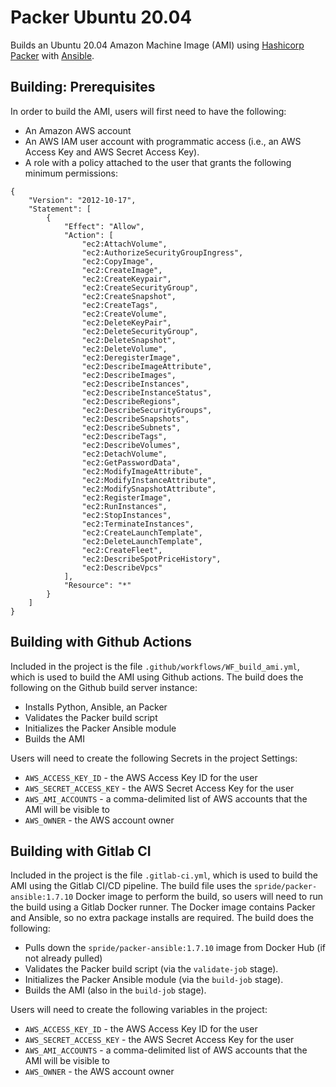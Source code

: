 # Packer Ubuntu 20.04

Builds an Ubuntu 20.04 Amazon Machine Image (AMI) using [Hashicorp Packer](https://www.packer.io/docs/builders/amazon.html) with [Ansible](https://www.ansible.com/).

## Building: Prerequisites

In order to build the AMI, users will first need to have the following:

* An Amazon AWS account
* An AWS IAM user account with programmatic access (i.e., an AWS Access Key and AWS Secret Access Key).
* A role with a policy attached to the user that grants the following minimum permissions:
```
{
    "Version": "2012-10-17",
    "Statement": [
        {
            "Effect": "Allow",
            "Action": [
                "ec2:AttachVolume",
                "ec2:AuthorizeSecurityGroupIngress",
                "ec2:CopyImage",
                "ec2:CreateImage",
                "ec2:CreateKeypair",
                "ec2:CreateSecurityGroup",
                "ec2:CreateSnapshot",
                "ec2:CreateTags",
                "ec2:CreateVolume",
                "ec2:DeleteKeyPair",
                "ec2:DeleteSecurityGroup",
                "ec2:DeleteSnapshot",
                "ec2:DeleteVolume",
                "ec2:DeregisterImage",
                "ec2:DescribeImageAttribute",
                "ec2:DescribeImages",
                "ec2:DescribeInstances",
                "ec2:DescribeInstanceStatus",
                "ec2:DescribeRegions",
                "ec2:DescribeSecurityGroups",
                "ec2:DescribeSnapshots",
                "ec2:DescribeSubnets",
                "ec2:DescribeTags",
                "ec2:DescribeVolumes",
                "ec2:DetachVolume",
                "ec2:GetPasswordData",
                "ec2:ModifyImageAttribute",
                "ec2:ModifyInstanceAttribute",
                "ec2:ModifySnapshotAttribute",
                "ec2:RegisterImage",
                "ec2:RunInstances",
                "ec2:StopInstances",
                "ec2:TerminateInstances",
                "ec2:CreateLaunchTemplate",
                "ec2:DeleteLaunchTemplate",
                "ec2:CreateFleet",
                "ec2:DescribeSpotPriceHistory",
                "ec2:DescribeVpcs"
            ],
            "Resource": "*"
        }
    ]
}
```

## Building with Github Actions

Included in the project is the file `.github/workflows/WF_build_ami.yml`, which is used to build the AMI using Github actions.  The build does the following on the Github build server instance:
* Installs Python, Ansible, an Packer
* Validates the Packer build script
* Initializes the Packer Ansible module
* Builds the AMI

Users will need to create the following Secrets in the project Settings:
* `AWS_ACCESS_KEY_ID` - the AWS Access Key ID for the user
* `AWS_SECRET_ACCESS_KEY` - the AWS Secret Access Key for the user
* `AWS_AMI_ACCOUNTS` - a comma-delimited list of AWS accounts that the AMI will be visible to
* `AWS_OWNER` - the AWS account owner

## Building with Gitlab CI

Included in the project is the file `.gitlab-ci.yml`, which is used to build the AMI using the Gitlab CI/CD pipeline.  The build file uses the `spride/packer-ansible:1.7.10` Docker image to perform the build, so users will need to run the build using a Gitlab Docker runner.  The Docker image contains Packer and Ansible, so no extra package installs are required.  The build does the following:
* Pulls down the `spride/packer-ansible:1.7.10` image from Docker Hub (if not already pulled)
* Validates the Packer build script (via the `validate-job` stage).
* Initializes the Packer Ansible module (via the `build-job` stage).
* Builds the AMI (also in the `build-job` stage).

Users will need to create the following variables in the project:
* `AWS_ACCESS_KEY_ID` - the AWS Access Key ID for the user
* `AWS_SECRET_ACCESS_KEY` - the AWS Secret Access Key for the user
* `AWS_AMI_ACCOUNTS` - a comma-delimited list of AWS accounts that the AMI will be visible to
* `AWS_OWNER` - the AWS account owner
